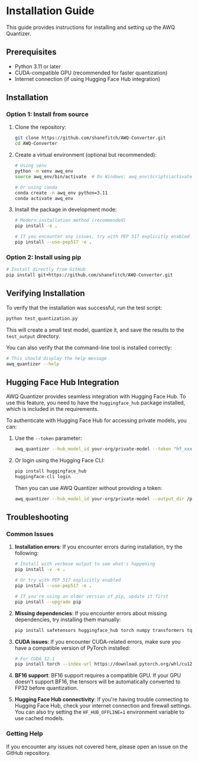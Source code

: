 # Installation Guide

This guide provides instructions for installing and setting up the AWQ Quantizer.

## Prerequisites

- Python 3.11 or later
- CUDA-compatible GPU (recommended for faster quantization)
- Internet connection (if using Hugging Face Hub integration)

## Installation

### Option 1: Install from source

1. Clone the repository:
   ```bash
   git clone https://github.com/shanefitch/AWQ-Converter.git
   cd AWQ-Converter
   ```

2. Create a virtual environment (optional but recommended):
   ```bash
   # Using venv
   python -m venv awq_env
   source awq_env/bin/activate  # On Windows: awq_env\Scripts\activate
   
   # Or using conda
   conda create -n awq_env python=3.11
   conda activate awq_env
   ```

3. Install the package in development mode:
   ```bash
   # Modern installation method (recommended)
   pip install -e .
   
   # If you encounter any issues, try with PEP 517 explicitly enabled
   pip install --use-pep517 -e .
   ```

### Option 2: Install using pip

```bash
# Install directly from GitHub
pip install git+https://github.com/shanefitch/AWQ-Converter.git
```

## Verifying Installation

To verify that the installation was successful, run the test script:

```bash
python test_quantization.py
```

This will create a small test model, quantize it, and save the results to the `test_output` directory.

You can also verify that the command-line tool is installed correctly:

```bash
# This should display the help message
awq_quantizer --help
```

## Hugging Face Hub Integration

AWQ Quantizer provides seamless integration with Hugging Face Hub. To use this feature, you need to have the `huggingface_hub` package installed, which is included in the requirements.

To authenticate with Hugging Face Hub for accessing private models, you can:

1. Use the `--token` parameter:
   ```bash
   awq_quantizer --hub_model_id your-org/private-model --token "hf_xxxxxxxxxxxxxxxxxxxxxxxxxxxxxxxx" --output_dir /path/to/output
   ```

2. Or login using the Hugging Face CLI:
   ```bash
   pip install huggingface_hub
   huggingface-cli login
   ```
   Then you can use AWQ Quantizer without providing a token:
   ```bash
   awq_quantizer --hub_model_id your-org/private-model --output_dir /path/to/output
   ```

## Troubleshooting

### Common Issues

1. **Installation errors**:
   If you encounter errors during installation, try the following:
   ```bash
   # Install with verbose output to see what's happening
   pip install -v -e .
   
   # Or try with PEP 517 explicitly enabled
   pip install --use-pep517 -e .
   
   # If you're using an older version of pip, update it first
   pip install --upgrade pip
   ```

2. **Missing dependencies**:
   If you encounter errors about missing dependencies, try installing them manually:
   ```bash
   pip install safetensors huggingface_hub torch numpy transformers tqdm bitsandbytes accelerate pyyaml
   ```

3. **CUDA issues**:
   If you encounter CUDA-related errors, make sure you have a compatible version of PyTorch installed:
   ```bash
   # For CUDA 12.1
   pip install torch --index-url https://download.pytorch.org/whl/cu121
   ```

4. **BF16 support**:
   BF16 support requires a compatible GPU. If your GPU doesn't support BF16, the tensors will be automatically converted to FP32 before quantization.

5. **Hugging Face Hub connectivity**:
   If you're having trouble connecting to Hugging Face Hub, check your internet connection and firewall settings. You can also try setting the `HF_HUB_OFFLINE=1` environment variable to use cached models.

### Getting Help

If you encounter any issues not covered here, please open an issue on the GitHub repository. 
